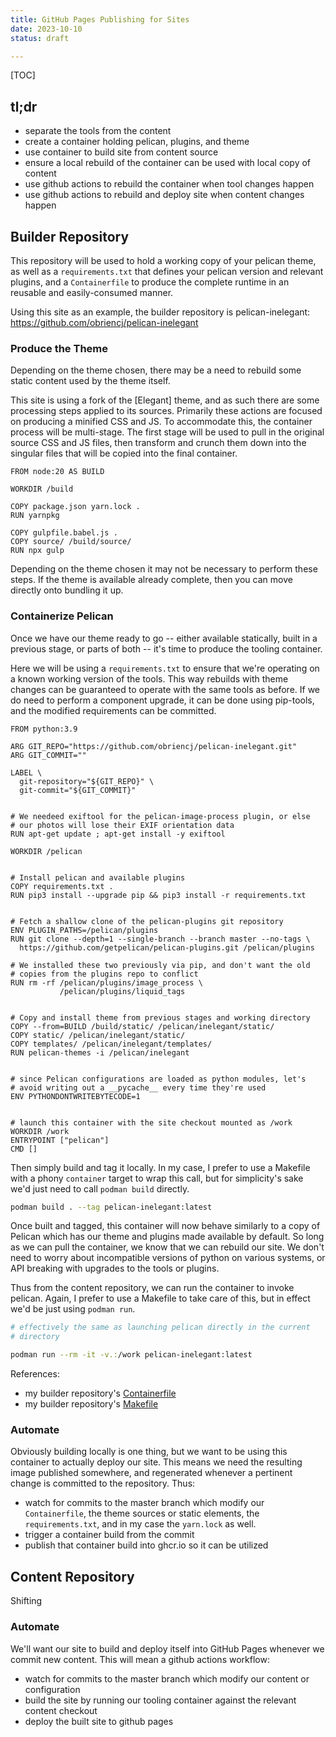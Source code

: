 ```yaml
---
title: GitHub Pages Publishing for Sites
date: 2023-10-10
status: draft

---
```


[TOC]


## tl;dr

* separate the tools from the content
* create a container holding pelican, plugins, and theme
* use container to build site from content source
* ensure a local rebuild of the container can be used with local copy
  of content
* use github actions to rebuild the container when tool changes happen
* use github actions to rebuild and deploy site when content changes
  happen


## Builder Repository

This repository will be used to hold a working copy of your pelican
theme, as well as a `requirements.txt` that defines your pelican
version and relevant plugins, and a `Containerfile` to produce the
complete runtime in an reusable and easily-consumed manner.

Using this site as an example, the builder repository is
pelican-inelegant: <https://github.com/obriencj/pelican-inelegant>


### Produce the Theme

Depending on the theme chosen, there may be a need to rebuild some
static content used by the theme itself.

This site is using a fork of the [Elegant] theme, and as such there
are some processing steps applied to its sources.  Primarily these
actions are focused on producing a minified CSS and JS. To accommodate
this, the container process will be multi-stage. The first stage will
be used to pull in the original source CSS and JS files, then
transform and crunch them down into the singular files that will be
copied into the final container.

```Docker
FROM node:20 AS BUILD

WORKDIR /build

COPY package.json yarn.lock .
RUN yarnpkg

COPY gulpfile.babel.js .
COPY source/ /build/source/
RUN npx gulp
```

Depending on the theme chosen it may not be necessary to perform these
steps. If the theme is available already complete, then you can move
directly onto bundling it up.


### Containerize Pelican

Once we have our theme ready to go -- either available statically,
built in a previous stage, or parts of both -- it's time to produce
the tooling container.

Here we will be using a `requirements.txt` to ensure that we're
operating on a known working version of the tools.  This way rebuilds
with theme changes can be guaranteed to operate with the same tools as
before. If we do need to perform a component upgrade, it can be done
using pip-tools, and the modified requirements can be committed.

```Docker
FROM python:3.9

ARG GIT_REPO="https://github.com/obriencj/pelican-inelegant.git"
ARG GIT_COMMIT=""

LABEL \
  git-repository="${GIT_REPO}" \
  git-commit="${GIT_COMMIT}"


# We needeed exiftool for the pelican-image-process plugin, or else
# our photos will lose their EXIF orientation data
RUN apt-get update ; apt-get install -y exiftool

WORKDIR /pelican


# Install pelican and available plugins
COPY requirements.txt .
RUN pip3 install --upgrade pip && pip3 install -r requirements.txt


# Fetch a shallow clone of the pelican-plugins git repository
ENV PLUGIN_PATHS=/pelican/plugins
RUN git clone --depth=1 --single-branch --branch master --no-tags \
  https://github.com/getpelican/pelican-plugins.git /pelican/plugins

# We installed these two previously via pip, and don't want the old
# copies from the plugins repo to conflict
RUN rm -rf /pelican/plugins/image_process \
           /pelican/plugins/liquid_tags


# Copy and install theme from previous stages and working directory
COPY --from=BUILD /build/static/ /pelican/inelegant/static/
COPY static/ /pelican/inelegant/static/
COPY templates/ /pelican/inelegant/templates/
RUN pelican-themes -i /pelican/inelegant


# since Pelican configurations are loaded as python modules, let's
# avoid writing out a __pycache__ every time they're used
ENV PYTHONDONTWRITEBYTECODE=1


# launch this container with the site checkout mounted as /work
WORKDIR /work
ENTRYPOINT ["pelican"]
CMD []
```

Then simply build and tag it locally. In my case, I prefer to use a
Makefile with a phony `container` target to wrap this call, but for
simplicity's sake we'd just need to call `podman build` directly.

```bash
podman build . --tag pelican-inelegant:latest
```

Once built and tagged, this container will now behave similarly to a
copy of Pelican which has our theme and plugins made available by
default. So long as we can pull the container, we know that we can
rebuild our site. We don't need to worry about incompatible versions
of python on various systems, or API breaking with upgrades to the
tools or plugins.

Thus from the content repository, we can run the container to invoke
pelican. Again, I prefer to use a Makefile to take care of this, but
in effect we'd be just using `podman run`.

```bash
# effectively the same as launching pelican directly in the current
# directory

podman run --rm -it -v.:/work pelican-inelegant:latest
```

References:

* my builder repository's [Containerfile](https://github.com/obriencj/pelican-inelegant/blob/master/Containerfile)
* my builder repository's [Makefile](https://github.com/obriencj/pelican-inelegant/blob/master/Makefile)


### Automate

Obviously building locally is one thing, but we want to be using this
container to actually deploy our site. This means we need the
resulting image published somewhere, and regenerated whenever a
pertinent change is committed to the repository. Thus:

* watch for commits to the master branch which modify our
  `Containerfile`, the theme sources or static elements, the
  `requirements.txt`, and in my case the `yarn.lock` as well.
* trigger a container build from the commit
* publish that container build into ghcr.io so it can be utilized


## Content Repository

Shifting


### Automate

We'll want our site to build and deploy itself into GitHub Pages
whenever we commit new content. This will mean a github actions
workflow:

* watch for commits to the master branch which modify our content or
  configuration
* build the site by running our tooling container against the relevant
  content checkout
* deploy the built site to github pages
